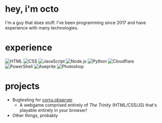 # hey, i'm octo
I'm a guy that does stuff. I’ve been programming since 2017 and have experience with many technologies.

# experience
![HTML](https://img.shields.io/badge/the%20father-E34F26?style=for-the-badge&logo=html5&logoColor=white)
![CSS](https://img.shields.io/badge/the%20son-1572B6?style=for-the-badge&logo=css3&logoColor=white)
![JavaScript](https://img.shields.io/badge/the%20holy%20spirit-F7DF1E?style=for-the-badge&logo=javascript&logoColor=black)
![Node.js](https://img.shields.io/badge/Node.js-339933?style=for-the-badge&logo=nodedotjs&logoColor=white)
![Python](https://img.shields.io/badge/Python-3776AB?style=for-the-badge&logo=python&logoColor=white)
![Cloudflare](https://img.shields.io/badge/Cloudflare-F38020?style=for-the-badge&logo=Cloudflare&logoColor=white)
![PowerShell](https://img.shields.io/badge/powershell-5391FE?style=for-the-badge&logo=powershell&logoColor=white)
![Aseprite](https://img.shields.io/badge/Aseprite-7D929E?style=for-the-badge&logo=aseprite&logoColor=white)
![Photoshop](https://img.shields.io/badge/Hell-31A8FF?style=for-the-badge&logo=adobephotoshop&logoColor=white)

# projects
- Bugtesting for [corru.observer](https://corru.observer/credits)
  - A webgame comprised entirely of <em>The Trinity</em> (HTML/CSS/JS) that's playable entirely in your browser!
- Other things, probably
